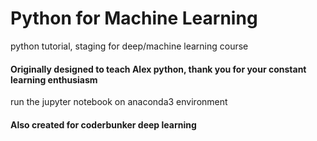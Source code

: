 # Python for Machine Learning

python tutorial, staging for deep/machine learning course

#### Originally designed to teach Alex python, thank you for your constant learning enthusiasm

run the jupyter notebook on anaconda3 environment

#### Also created for coderbunker deep learning

